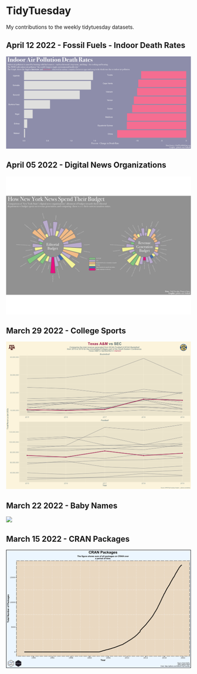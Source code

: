 # TidyTuesday

My contributions to the weekly tidytuesday datasets.

## April 12 2022 - Fossil Fuels - Indoor Death Rates

 <img src ="2022/05_April_12/change.png">

## April 05 2022 - Digital News Organizations

  <img src ="2022/04_April_05/export.png">

## March 29 2022 - College Sports

 <img src ="2022/03_March_29/sec_sports.png">
 
 
 ## March 22 2022 - Baby Names

 <img src ="2022/02_March_22/March%2022.gif">

## March 15 2022 - CRAN Packages

<img src ="2022/01_March_15/March_15_2022.png">
